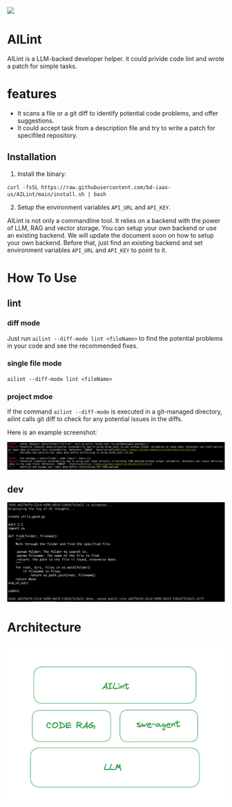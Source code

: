 ![](https://github.com/bd-iaas-us/AILint/actions/workflows/ci.yml/badge.svg)
# AILint
AILint is a LLM-backed developer helper. it could privide code lint and wrote a patch for simple tasks.

# features

* It scans a file or a git diff to identify potential code problems, and offer suggestions. 
* It could accept task from a description file and try to write a patch for specifiled repository. 


## Installation

1. Install the binary:

```
curl -fsSL https://raw.githubusercontent.com/bd-iaas-us/AILint/main/install.sh | bash
```

2. Setup the environment variables `API_URL` and `API_KEY`.

AILint is not only a commandline tool. It relies on a backend with the power of LLM, RAG and vector storage. You can setup your own backend or use an existing backend. We will update the document soon on how to setup your own backend. Before that, just find an existing backend and set environment variables `API_URL` and `API_KEY` to point to it.



# How To Use

## lint

### diff mode

Just run `ailint --diff-mode lint <fileName>` to find the potential problems in your code and see the recommended fixes.


### single file mode
`ailint --diff-mode lint <fileName>`

### project mdoe

If the command `ailint --diff-mode` is executed in a git-managed directory, ailint calls git diff to check for any potential issues in the diffs.

Here is an example screenshot:

![lint_usage](./docs/images/lint_usage.png)

## dev


![lint_usage](./docs/images/dev_usage.png)


# Architecture

![architecture](./docs/images/architecture.png)
